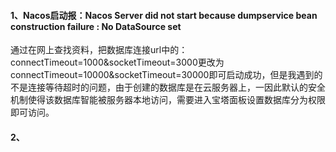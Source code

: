 #### 1、Nacos启动报：Nacos Server did not start because dumpservice bean construction failure : No DataSource set

通过在网上查找资料，把数据库连接url中的：connectTimeout=1000&socketTimeout=3000更改为connectTimeout=10000&socketTimeout=30000即可启动成功，但是我遇到的不是连接等待超时的问题，由于创建的数据库是在云服务器上，一因此默认的安全机制使得该数据库智能被服务器本地访问，需要进入宝塔面板设置数据库分为权限即可访问。

#### 2、
